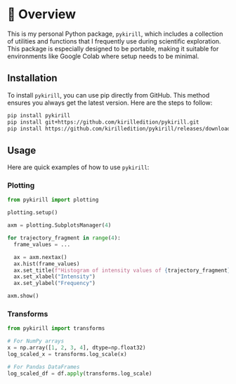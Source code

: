 #  📖 Overview

This is my personal Python package, `pykirill`, which includes a collection of utilities and functions that I frequently use during scientific exploration. This package is especially designed to be portable, making it suitable for environments like Google Colab where setup needs to be minimal.

## Installation

To install `pykirill`, you can use pip directly from GitHub. This method ensures you always get the latest version. Here are the steps to follow:

```bash
pip install pykirill
pip install git+https://github.com/kirilledition/pykirill.git
pip install https://github.com/kirilledition/pykirill/releases/download/2024.0.7/pykirill-2024.0.7-py3-none-any.whl
```

## Usage

Here are quick examples of how to use `pykirill`:

### Plotting
```python
from pykirill import plotting

plotting.setup()

axm = plotting.SubplotsManager(4)

for trajectory_fragment in range(4):
  frame_values = ...

  ax = axm.nextax()
  ax.hist(frame_values)
  ax.set_title(f"Histogram of intensity values of {trajectory_fragment}")
  ax.set_xlabel("Intensity")
  ax.set_ylabel("Frequency")

axm.show()
```

### Transforms
```python
from pykirill import transforms

# For NumPy arrays
x = np.array([1, 2, 3, 4], dtype=np.float32)
log_scaled_x = transforms.log_scale(x)

# For Pandas DataFrames
log_scaled_df = df.apply(transforms.log_scale)
```